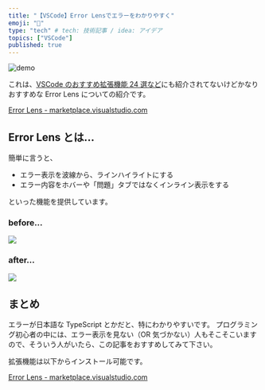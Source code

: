```yaml
---
title: "【VSCode】Error Lensでエラーをわかりやすく"
emoji: "👻"
type: "tech" # tech: 技術記事 / idea: アイデア
topics: ["VSCode"]
published: true
---
```


![demo](https://raw.githubusercontent.com/usernamehw/vscode-error-lens/master/img/demo.png)

これは、[VSCode のおすすめ拡張機能 24 選など](https://qiita.com/sensuikan1973/items/74cf5383c02dbcd82234)にも紹介されてないけどかなりおすすめな Error Lens についての紹介です。

[Error Lens - marketplace.visualstudio.com](https://marketplace.visualstudio.com/items?itemName=usernamehw.errorlens)

## Error Lens とは...

簡単に言うと、

- エラー表示を波線から、ラインハイライトにする
- エラー内容をホバーや「問題」タブではなくインライン表示をする

といった機能を提供しています。

### before...

![](https://storage.googleapis.com/zenn-user-upload/cz3dv4ra0hnpmlr5svryozz0k5ry)

### after...

![](https://storage.googleapis.com/zenn-user-upload/gwjai036td80uawa53a0jco5qlx7)

## まとめ

エラーが日本語な TypeScript とかだと、特にわかりやすいです。
プログラミング初心者の中には、エラー表示を見ない（OR 気づかない）人もそこそこいますので、そういう人がいたら、この記事をおすすめしてみて下さい。

拡張機能は以下からインストール可能です。

[Error Lens - marketplace.visualstudio.com](https://marketplace.visualstudio.com/items?itemName=usernamehw.errorlens)

